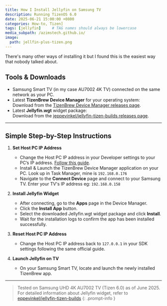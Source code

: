 ```yaml
---
title: How I Install Jellyfin on Samsung TV
description: Running TizenOS 6.0
date: 2025-06-21 15:00:00 +0800
categories: How-to, Tizen]
tags: [jellyfin]     # TAG names should always be lowercase
media_subpath: /azimstech.github.io/
image:
  path: jellfin-plus-tizen.png
---
```


There's many other ways of installing it but I found this is the easiest way that nobody talked about.

## Tools & Downloads

- Samsung Smart TV (in my case AU7002 4K TV) connected on the same network as your PC. 
- Latest **TizenBrew Device Manager** for your operating system:  
  Download from the [TizenBrew Device Manager releases page](https://github.com/reisxd/tizenbrew-device-manager/releases/latest).
- Latest **Jellyfin.wgt** widget package:  
  Download from the [jeppevinkel/jellyfin-tizen-builds releases page](https://github.com/jeppevinkel/jellyfin-tizen-builds/releases/latest).

---

## Simple Step-by-Step Instructions

1. **Set Host PC IP Address**  
   - Change the Host PC IP address in your Developer settings to your PC’s IP address. [Follow this guide](https://developer.samsung.com/smarttv/develop/getting-started/using-sdk/tv-device.html#Connecting-the-TV-and-SDK).  
   - Install & Launch the TizenBrew Device Manager application on your PC. Look up in Task Manager, mine is `192.168.0.176`
   - Navigate to the **Connect Device** page and connect to your Samsung TV. Enter your TV's IP address eg: `192.168.0.158`

3. **Install Jellyfin Widget**  
   - After connecting, go to the **Apps** page in the Device Manager.  
   - Click the **Install App** button.  
   - Select the downloaded Jellyfin.wgt widget package and click **Install**.  
   - Wait for the installation logs to confirm the app has been installed successfully.

4. **Reset Host PC IP Address**  
   - Change the Host PC IP address back to `127.0.0.1` in your SDK settings following the same official guide.

5. **Launch Jellyfin on TV**  
   - On your Samsung Smart TV, locate and launch the newly installed TizenBrew app.

---

> Tested on Samsung UHD 4K AU7002 TV (Tizen 6.0) as of June 2025.  
> For detailed information about Jellyfin widget, refer to [eppevinkel/jellyfin-tizen-builds](https://github.com/jeppevinkel/jellyfin-tizen-builds?tab=readme-ov-file#jellyfin-tizen-builds)
{: .prompt-info }